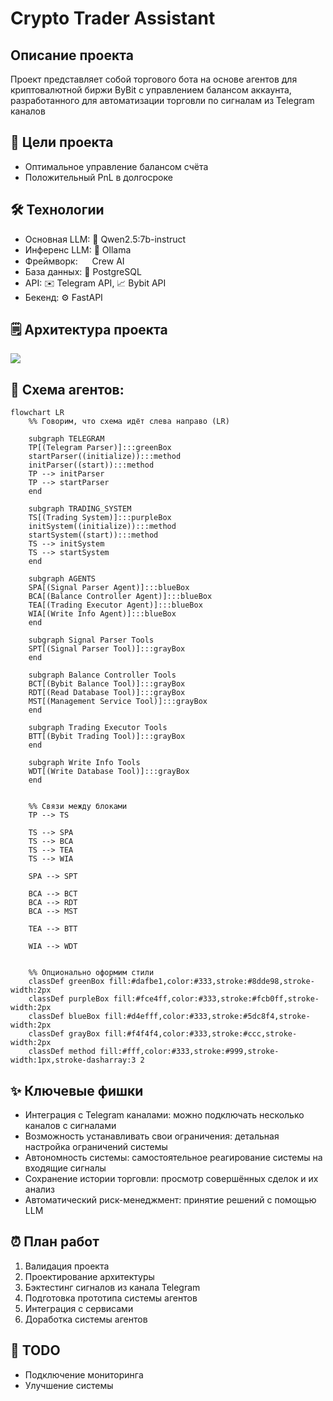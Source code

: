 # Crypto Trader Assistant

## Описание проекта 

Проект представляет собой торгового бота на основе агентов для криптовалютной биржи ByBit с управлением балансом аккаунта, разработанного для автоматизации торговли по сигналам из Telegram каналов

## 🎯 Цели проекта
- Оптимальное управление балансом счёта
- Положительный PnL в долгосроке


## 🛠 Технологии

- Основная LLM: 🧠 Qwen2.5:7b-instruct
- Инференс LLM: 🦙 Ollama
- Фреймворк:  <img src="https://i.imgur.com/0F5MqR8.png" width="15"> Crew AI
- База данных: 🐘 PostgreSQL
- API: ✉️ Telegram API, 📈 Bybit API
- Бекенд: ⚙ FastAPI

## 🗒 Архитектура проекта

<img src="https://i.imgur.com/hqNF2FD.png">

## 🤖 Схема агентов:

```mermaid
flowchart LR
    %% Говорим, что схема идёт слева направо (LR)
    
    subgraph TELEGRAM
    TP[(Telegram Parser)]:::greenBox
    startParser((initialize)):::method
    initParser((start)):::method
    TP --> initParser
    TP --> startParser
    end

    subgraph TRADING_SYSTEM
    TS[(Trading System)]:::purpleBox
    initSystem((initialize)):::method
    startSystem((start)):::method
    TS --> initSystem
    TS --> startSystem
    end

    subgraph AGENTS
    SPA[(Signal Parser Agent)]:::blueBox
    BCA[(Balance Controller Agent)]:::blueBox
    TEA[(Trading Executor Agent)]:::blueBox
    WIA[(Write Info Agent)]:::blueBox
    end

    subgraph Signal Parser Tools
    SPT[(Signal Parser Tool)]:::grayBox
    end

    subgraph Balance Controller Tools
    BCT[(Bybit Balance Tool)]:::grayBox
    RDT[(Read Database Tool)]:::grayBox
    MST[(Management Service Tool)]:::grayBox
    end

    subgraph Trading Executor Tools
    BTT[(Bybit Trading Tool)]:::grayBox
    end

    subgraph Write Info Tools
    WDT[(Write Database Tool)]:::grayBox
    end


    %% Связи между блоками
    TP --> TS

    TS --> SPA
    TS --> BCA
    TS --> TEA
    TS --> WIA

    SPA --> SPT

    BCA --> BCT
    BCA --> RDT
    BCA --> MST

    TEA --> BTT

    WIA --> WDT


    %% Опционально оформим стили
    classDef greenBox fill:#dafbe1,color:#333,stroke:#8dde98,stroke-width:2px
    classDef purpleBox fill:#fce4ff,color:#333,stroke:#fcb0ff,stroke-width:2px
    classDef blueBox fill:#d4efff,color:#333,stroke:#5dc8f4,stroke-width:2px
    classDef grayBox fill:#f4f4f4,color:#333,stroke:#ccc,stroke-width:2px
    classDef method fill:#fff,color:#333,stroke:#999,stroke-width:1px,stroke-dasharray:3 2
```

## ✨ Ключевые фишки

- Интеграция с Telegram каналами: можно подключать несколько каналов с сигналами
- Возможность устанавливать свои ограничения: детальная настройка ограничений системы
- Автономность системы: самостоятельное реагирование системы на входящие сигналы
- Сохранение истории торговли: просмотр совершённых сделок и их анализ
- Автоматический риск-менеджмент: принятие решений с помощью LLM

## ⏰ План работ

1) Валидация проекта
2) Проектирование архитектуры
3) Бэктестинг сигналов из канала Telegram
4) Подготовка прототипа системы агентов
5) Интеграция с сервисами
6) Доработка системы агентов

## 🚀 TODO
- Подключение мониторинга
- Улучшение системы